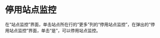 # 停用站点监控<a name="ZH-CN_TOPIC_0090332138"></a>

在“站点监控”界面，单击站点所在行的“更多”列的“停用站点监控”，在弹出的“停用站点监控”界面，单击“是”，可以停用站点监控。

